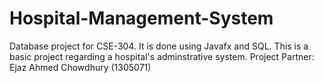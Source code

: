 # Hospital-Management-System
Database project for CSE-304. It is done using Javafx and SQL.
This is a basic project regarding a hospital's adminstrative system.
Project Partner: Ejaz Ahmed Chowdhury (1305071)
